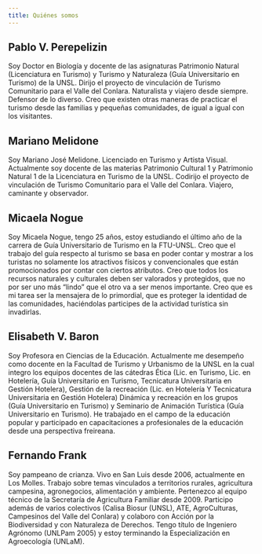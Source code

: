 ```yaml
---
title: Quiénes somos
---
```


## Pablo V. Perepelizin

Soy Doctor en Biología y docente de las asignaturas Patrimonio Natural (Licenciatura en Turismo) y Turismo y Naturaleza (Guía Universitario en Turismo) de la UNSL. Dirijo el proyecto de vinculación de Turismo Comunitario para el Valle del Conlara. Naturalista y viajero desde siempre. Defensor de lo diverso. Creo que existen otras maneras de practicar el turismo desde las familias y pequeñas comunidades, de igual a igual con los visitantes.   

## Mariano Melidone

Soy Mariano José Melidone. Licenciado en Turismo y Artista Visual. Actualmente soy docente de las materias Patrimonio Cultural 1 y Patrimonio Natural 1 de la Licenciatura en Turismo de la UNSL. Codirijo el proyecto de vinculación de Turismo Comunitario para el Valle del Conlara. Viajero, caminante y observador.

## Micaela Nogue

Soy Micaela Nogue, tengo 25 años, estoy estudiando el último año de la carrera de Guía Universitario de Turismo en la FTU-UNSL. Creo que el trabajo del guía respecto al turismo se basa en poder contar y mostrar a los turistas no solamente los atractivos físicos y convencionales que están promocionados por contar con ciertos atributos. Creo que todos los recursos naturales y culturales deben ser valorados y protegidos, que no por ser uno más “lindo” que el otro va a ser menos importante.  Creo que es mi tarea ser la mensajera de lo primordial, que es proteger la identidad de las comunidades, haciéndolas participes de la actividad turística sin invadirlas.

## Elisabeth V. Baron 

Soy Profesora en Ciencias de la Educación. Actualmente me desempeño como docente en la Facultad de Turismo y Urbanismo de la UNSL en la cual integro los equipos docentes de las cátedras Ética (Lic. en Turismo, Lic. en Hotelería, Guía Universitario en Turismo, Tecnicatura Universitaria en Gestión Hotelera), Gestión de la recreación (Lic. en Hotelería Y Tecnicatura Universitaria en Gestión Hotelera) Dinámica y recreación en los grupos (Guía Universitario en Turismo) y Seminario de Animación Turística (Guía Universitario en Turismo). He trabajado en el campo de la educación popular y participado en capacitaciones a profesionales de la educación desde una perspectiva freireana.

## Fernando Frank

Soy pampeano de crianza. Vivo en San Luis desde 2006, actualmente en Los Molles. Trabajo sobre temas vinculados a territorios rurales, agricultura campesina, agronegocios, alimentación y ambiente. Pertenezco al equipo técnico de la Secretaría de Agricultura Familiar desde 2009. Participo además de varios colectivos (Calisa Biosur (UNSL), ATE, AgroCulturas, Campesinos del Valle del Conlara) y colaboro con Acción por la Biodiversidad y con Naturaleza de Derechos. Tengo título de Ingeniero Agrónomo (UNLPam 2005) y estoy terminando la Especialización en Agroecología (UNLaM).
